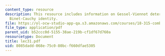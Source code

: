 ```yaml
---
content_type: resource
description: This resource includes information on Gessel-Viennot determinants, and
  Binet-Cauchy identity.
file: https://ol-ocw-studio-app-qa.s3.amazonaws.com/courses/18-315-combinatorial-theory-introduction-to-graph-theory-extremal-and-enumerative-combinatorics-spring-2005/8085dadd068e75c080bcf660dfae5305_lec31.pdf
file_type: application/pdf
parent_uid: b52ccc0d-5155-38ae-219b-cf1df67d760a
resourcetype: Document
title: lec31.pdf
uid: 8085dadd-068e-75c0-80bc-f660dfae5305
---
```

